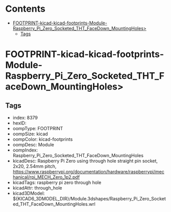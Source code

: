 



Contents
========

* [FOOTPRINT-kicad-kicad-footprints-Module-Raspberry_Pi_Zero_Socketed_THT_FaceDown_MountingHoles>](#footprint-kicad-kicad-footprints-module-raspberry_pi_zero_socketed_tht_facedown_mountingholes)
	* [Tags](#tags)

# FOOTPRINT-kicad-kicad-footprints-Module-Raspberry_Pi_Zero_Socketed_THT_FaceDown_MountingHoles>

## Tags

- index: 8379
- hexID: 
- oompType: FOOTPRINT
- oompSize: kicad
- oompColor: kicad-footprints
- oompDesc: Module
- oompIndex: Raspberry_Pi_Zero_Socketed_THT_FaceDown_MountingHoles
- kicadDesc: Raspberry Pi Zero using through hole straight pin socket, 2x20, 2.54mm pitch, https://www.raspberrypi.org/documentation/hardware/raspberrypi/mechanical/rpi_MECH_Zero_1p2.pdf
- kicadTags: raspberry pi zero through hole
- kicadAttr: through_hole
- kicad3DModel: ${KICAD6_3DMODEL_DIR}/Module.3dshapes/Raspberry_Pi_Zero_Socketed_THT_FaceDown_MountingHoles.wrl
